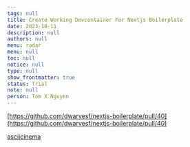 ```yaml
---
tags: null
title: Create Working Devcontainer For Nextjs Boilerplate
date: 2023-10-11
description: null
authors: null
menu: radar
menu: null
toc: null
notice: null
type: null
show_frontmatter: true
status: Trial
note: null
person: Tom X Nguyen
---
```


[https://github.com/dwarvesf/nextjs-boilerplate/pull/40](https://github.com/dwarvesf/nextjs-boilerplate/pull/40)

[asciicinema](https://asciinema.org/a/QJPL4Pf6mpKwOhkb8zX0JxJTE)



